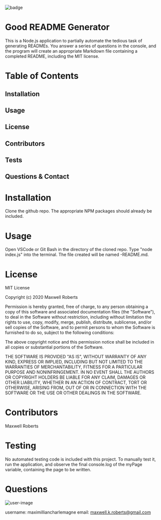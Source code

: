 ![badge](https://img.shields.io/github/languages/top/maximilliancharlemagne/good-readme-generator)
 
# Good README Generator
 
This is a Node.js application to partially automate the tedious task of generating READMEs. You answer a series of questions in the console, and the program will create an appropriate Markdown file containing a completed README, including the MIT license.
 
# Table of Contents
## Installation
## Usage
## License
## Contributors
## Tests
## Questions & Contact
 
# Installation
Clone the github repo. The appropriate NPM packages should already be included.
 
# Usage
Open VSCode or Git Bash in the directory of the cloned repo. Type "node index.js" into the terminal. The file created will be named <repo-name>-README.md.
 
# License
MIT License

Copyright (c) 2020 Maxwell Roberts

Permission is hereby granted, free of charge, to any person obtaining a copy
of this software and associated documentation files (the "Software"), to deal
in the Software without restriction, including without limitation the rights
to use, copy, modify, merge, publish, distribute, sublicense, and/or sell
copies of the Software, and to permit persons to whom the Software is
furnished to do so, subject to the following conditions:

The above copyright notice and this permission notice shall be included in all
copies or substantial portions of the Software.

THE SOFTWARE IS PROVIDED "AS IS", WITHOUT WARRANTY OF ANY KIND, EXPRESS OR
IMPLIED, INCLUDING BUT NOT LIMITED TO THE WARRANTIES OF MERCHANTABILITY,
FITNESS FOR A PARTICULAR PURPOSE AND NONINFRINGEMENT. IN NO EVENT SHALL THE
AUTHORS OR COPYRIGHT HOLDERS BE LIABLE FOR ANY CLAIM, DAMAGES OR OTHER
LIABILITY, WHETHER IN AN ACTION OF CONTRACT, TORT OR OTHERWISE, ARISING FROM,
OUT OF OR IN CONNECTION WITH THE SOFTWARE OR THE USE OR OTHER DEALINGS IN THE
SOFTWARE.
 
# Contributors
Maxwell Roberts
 
# Testing
No automated testing code is included with this project. To manually test it, run the application, and observe the final console.log of the myPage variable, containing the page to be written.
 
# Questions
![user-image](https://avatars3.githubusercontent.com/u/13306164?v=4)

username: maximilliancharlemagne
email: maxwell.k.roberts@gmail.com
 
